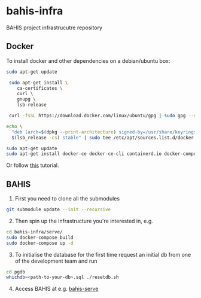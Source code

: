 # bahis-infra

BAHIS project infrastrucutre repository

## Docker

To install docker and other dependencies on a debian/ubuntu box:

```sh
sudo apt-get update

 sudo apt-get install \
    ca-certificates \
    curl \
    gnupg \
    lsb-release

 curl -fsSL https://download.docker.com/linux/ubuntu/gpg | sudo gpg --dearmor -o /usr/share/keyrings/docker-archive-keyring.gpg

echo \
  "deb [arch=$(dpkg --print-architecture) signed-by=/usr/share/keyrings/docker-archive-keyring.gpg] https://download.docker.com/linux/ubuntu \
  $(lsb_release -cs) stable" | sudo tee /etc/apt/sources.list.d/docker.list > /dev/null

sudo apt-get update
sudo apt-get install docker-ce docker-ce-cli containerd.io docker-compose-plugin docker-compose postgresql-client

```

Or follow [this](https://docs.docker.com/engine/install/ubuntu/) tutorial.

## BAHIS

1. First you need to clone all the submodules

```sh
git submodule update --init --recursive
```

2. Then spin up the infrastructure you're interested in, e.g.

```sh
cd bahis-infra/serve/
sudo docker-compose build
sudo docker-compose up -d
```

3. To initialise the database for the first time request an initial db from one of the development team and run

```sh
cd pgdb
whichdb=<path-to-your-db>.sql ./resetdb.sh
```

4. Access BAHIS at e.g. [bahis-serve](http://localhost:83)

